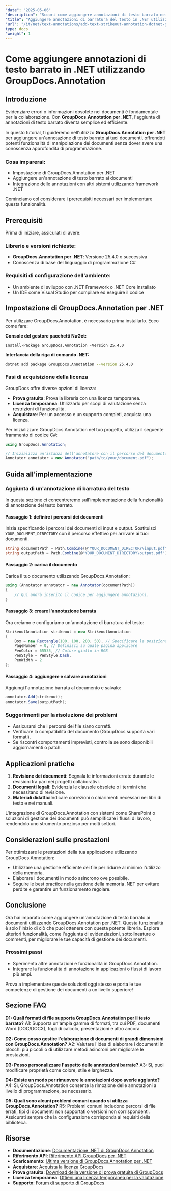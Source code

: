 ```yaml
---
"date": "2025-05-06"
"description": "Scopri come aggiungere annotazioni di testo barrato nei tuoi documenti utilizzando la libreria GroupDocs.Annotation per .NET, migliorando la revisione e la collaborazione nei documenti."
"title": "Aggiungere annotazioni di barratura del testo in .NET utilizzando GroupDocs.Annotation"
"url": "/it/net/text-annotations/add-text-strikeout-annotation-dotnet-groupdocs/"
type: docs
"weight": 1
---
```


# Come aggiungere annotazioni di testo barrato in .NET utilizzando GroupDocs.Annotation

## Introduzione

Evidenziare errori o informazioni obsolete nei documenti è fondamentale per la collaborazione. Con **GroupDocs.Annotation per .NET**, l'aggiunta di annotazioni di testo barrato diventa semplice ed efficiente.

In questo tutorial, ti guideremo nell'utilizzo **GroupDocs.Annotation per .NET** per aggiungere un'annotazione di testo barrato ai tuoi documenti, offrendoti potenti funzionalità di manipolazione dei documenti senza dover avere una conoscenza approfondita di programmazione.

### Cosa imparerai:
- Impostazione di GroupDocs.Annotation per .NET
- Aggiungere un'annotazione di testo barrato ai documenti
- Integrazione delle annotazioni con altri sistemi utilizzando framework .NET

Cominciamo col considerare i prerequisiti necessari per implementare questa funzionalità.

## Prerequisiti

Prima di iniziare, assicurati di avere:

### Librerie e versioni richieste:
- **GroupDocs.Annotation per .NET**: Versione 25.4.0 o successiva
- Conoscenza di base del linguaggio di programmazione C#

### Requisiti di configurazione dell'ambiente:
- Un ambiente di sviluppo con .NET Framework o .NET Core installato
- Un IDE come Visual Studio per compilare ed eseguire il codice

## Impostazione di GroupDocs.Annotation per .NET

Per utilizzare GroupDocs.Annotation, è necessario prima installarlo. Ecco come fare:

**Console del gestore pacchetti NuGet:**
```plaintext
Install-Package GroupDocs.Annotation -Version 25.4.0
```

**Interfaccia della riga di comando .NET:**
```bash
dotnet add package GroupDocs.Annotation --version 25.4.0
```

### Fasi di acquisizione della licenza

GroupDocs offre diverse opzioni di licenza:
- **Prova gratuita**: Prova la libreria con una licenza temporanea.
- **Licenza temporanea**: Utilizzarlo per scopi di valutazione senza restrizioni di funzionalità.
- **Acquistare**: Per un accesso e un supporto completi, acquista una licenza.

Per inizializzare GroupDocs.Annotation nel tuo progetto, utilizza il seguente frammento di codice C#:

```csharp
using GroupDocs.Annotation;

// Inizializza un'istanza dell'annotatore con il percorso del documento di input
Annotator annotator = new Annotator("path/to/your/document.pdf");
```

## Guida all'implementazione

### Aggiunta di un'annotazione di barratura del testo

In questa sezione ci concentreremo sull'implementazione della funzionalità di annotazione del testo barrato.

#### Passaggio 1: definire i percorsi dei documenti

Inizia specificando i percorsi dei documenti di input e output. Sostituisci `YOUR_DOCUMENT_DIRECTORY` con il percorso effettivo per arrivare ai tuoi documenti.

```csharp
string documentPath = Path.Combine(@"YOUR_DOCUMENT_DIRECTORY\input.pdf");
string outputPath = Path.Combine(@"YOUR_DOCUMENT_DIRECTORY\output.pdf");
```

#### Passaggio 2: carica il documento

Carica il tuo documento utilizzando GroupDocs.Annotation:

```csharp
using (Annotator annotator = new Annotator(documentPath))
{
    // Qui andrà inserito il codice per aggiungere annotazioni.
}
```

#### Passaggio 3: creare l'annotazione barrata

Ora creiamo e configuriamo un'annotazione di barratura del testo:

```csharp
StrikeoutAnnotation strikeout = new StrikeoutAnnotation
{
    Box = new Rectangle(100, 100, 200, 50), // Specificare la posizione
    PageNumber = 0, // Definisci su quale pagina applicare
    PenColor = 65535, // Colore giallo in RGB
    PenStyle = PenStyle.Dash,
    PenWidth = 2
};
```

#### Passaggio 4: aggiungere e salvare annotazioni

Aggiungi l'annotazione barrata al documento e salvalo:

```csharp
annotator.Add(strikeout);
annotator.Save(outputPath);
```

### Suggerimenti per la risoluzione dei problemi

- Assicurarsi che i percorsi dei file siano corretti.
- Verificare la compatibilità del documento (GroupDocs supporta vari formati).
- Se riscontri comportamenti imprevisti, controlla se sono disponibili aggiornamenti o patch.

## Applicazioni pratiche

1. **Revisione dei documenti**: Segnala le informazioni errate durante le revisioni tra pari nei progetti collaborativi.
2. **Documenti legali**: Evidenzia le clausole obsolete o i termini che necessitano di revisione.
3. **Materiali didattici**Indicare correzioni o chiarimenti necessari nei libri di testo e nei manuali.

L'integrazione di GroupDocs.Annotation con sistemi come SharePoint o soluzioni di gestione dei documenti può semplificare i flussi di lavoro, rendendolo uno strumento prezioso per molti settori.

## Considerazioni sulle prestazioni

Per ottimizzare le prestazioni della tua applicazione utilizzando GroupDocs.Annotation:
- Utilizzare una gestione efficiente dei file per ridurre al minimo l'utilizzo della memoria.
- Elaborare i documenti in modo asincrono ove possibile.
- Seguire le best practice nella gestione della memoria .NET per evitare perdite e garantire un funzionamento regolare.

## Conclusione

Ora hai imparato come aggiungere un'annotazione di testo barrato ai documenti utilizzando GroupDocs.Annotation per .NET. Questa funzionalità è solo l'inizio di ciò che puoi ottenere con questa potente libreria. Esplora ulteriori funzionalità, come l'aggiunta di evidenziazioni, sottolineature o commenti, per migliorare le tue capacità di gestione dei documenti.

### Prossimi passi
- Sperimenta altre annotazioni e funzionalità in GroupDocs.Annotation.
- Integrare la funzionalità di annotazione in applicazioni o flussi di lavoro più ampi.

Prova a implementare queste soluzioni oggi stesso e porta le tue competenze di gestione dei documenti a un livello superiore!

## Sezione FAQ

**D1: Quali formati di file supporta GroupDocs.Annotation per il testo barrato?**
A1: Supporta un'ampia gamma di formati, tra cui PDF, documenti Word (DOC/DOCX), fogli di calcolo, presentazioni e altro ancora.

**D2: Come posso gestire l'elaborazione di documenti di grandi dimensioni con GroupDocs.Annotation?**
A2: Valutare l'idea di elaborare i documenti in blocchi più piccoli o di utilizzare metodi asincroni per migliorare le prestazioni.

**D3: Posso personalizzare l'aspetto delle annotazioni barrate?**
A3: Sì, puoi modificare proprietà come colore, stile e larghezza.

**D4: Esiste un modo per rimuovere le annotazioni dopo averle aggiunte?**
A4: Sì, GroupDocs.Annotation consente la rimozione delle annotazioni a livello di programmazione, se necessario.

**D5: Quali sono alcuni problemi comuni quando si utilizza GroupDocs.Annotation?**
R5: Problemi comuni includono percorsi di file errati, tipi di documenti non supportati o versioni non corrispondenti. Assicurati sempre che la configurazione corrisponda ai requisiti della biblioteca.

## Risorse
- **Documentazione**: [Documentazione .NET di GroupDocs Annotation](https://docs.groupdocs.com/annotation/net/)
- **Riferimento API**: [Riferimento API GroupDocs per .NET](https://reference.groupdocs.com/annotation/net/)
- **Scaricamento**: [Ultima versione di GroupDocs.Annotation per .NET](https://releases.groupdocs.com/annotation/net/)
- **Acquistare**: [Acquista la licenza GroupDocs](https://purchase.groupdocs.com/buy)
- **Prova gratuita**: [Download della versione di prova gratuita di GroupDocs](https://releases.groupdocs.com/annotation/net/)
- **Licenza temporanea**: [Ottieni una licenza temporanea per la valutazione](https://purchase.groupdocs.com/temporary-license/)
- **Supporto**: [Forum di supporto di GroupDocs](https://forum.groupdocs.com/c/annotation/)